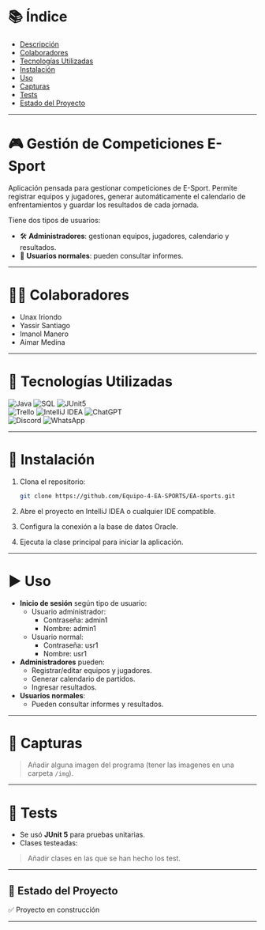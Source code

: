 # 📚 Índice

- [Descripción](#-gestión-de-competiciones-e-sport)
- [Colaboradores](#-colaboradores)
- [Tecnologías Utilizadas](#-tecnologías-utilizadas)
- [Instalación](#-instalación)
- [Uso](#-uso)
- [Capturas](#-capturas)
- [Tests](#-tests)
- [Estado del Proyecto](#-estado-del-proyecto)

---

# 🎮 Gestión de Competiciones E-Sport

Aplicación pensada para gestionar competiciones de E-Sport. Permite registrar equipos y jugadores, generar automáticamente el calendario de enfrentamientos y guardar los resultados de cada jornada.

Tiene dos tipos de usuarios:

- 🛠️ **Administradores**: gestionan equipos, jugadores, calendario y resultados.
- 👥 **Usuarios normales**: pueden consultar informes.

---

# 👨‍💻 Colaboradores

- Unax Iriondo  
- Yassir Santiago  
- Imanol Manero  
- Aimar Medina  

---

# 🧰 Tecnologías Utilizadas

![Java](https://img.shields.io/badge/Java-red?logo=coffeescript&logoColor=white)  ![SQL](https://img.shields.io/badge/Oracle_SQL-white?logo=liquibase&logoColor=black)  ![JUnit5](https://img.shields.io/badge/JUnit5-darkgreen?logo=jekyll&logoColor=white)  
![Trello](https://img.shields.io/badge/Trello-darkblue?logo=trello&logoColor=white)  ![IntelliJ IDEA](https://img.shields.io/badge/IntelliJ_IDEA-darkviolet?logo=intellijidea&logoColor=white)  ![ChatGPT](https://img.shields.io/badge/ChatGPT-white?logo=openai&logoColor=black)  
![Discord](https://img.shields.io/badge/Discord-blue?logo=discord&logoColor=white)  ![WhatsApp](https://img.shields.io/badge/WhatsApp-darkgreen?logo=whatsapp&logoColor=white)

---

# 🔧 Instalación

1. Clona el repositorio:
   ```bash
   git clone https://github.com/Equipo-4-EA-SPORTS/EA-sports.git
   ```

2. Abre el proyecto en IntelliJ IDEA o cualquier IDE compatible.

3. Configura la conexión a la base de datos Oracle.

4. Ejecuta la clase principal para iniciar la aplicación.

---

# ▶️ Uso

- **Inicio de sesión** según tipo de usuario:
  - Usuario administrador:
    - Contraseña: admin1
    - Nombre: admin1
  - Usuario normal:
    - Contraseña: usr1
    - Nombre: usr1
- **Administradores** pueden:
  - Registrar/editar equipos y jugadores.
  - Generar calendario de partidos.
  - Ingresar resultados.
- **Usuarios normales**:
  - Pueden consultar informes y resultados.

---

# 📸 Capturas

> Añadir alguna imagen del programa (tener las imagenes en una carpeta `/img`).


---

# 🧪 Tests

- Se usó **JUnit 5** para pruebas unitarias.
- Clases testeadas:
> Añadir clases en las que se han hecho los test.

---

## 🚀 Estado del Proyecto

✅ Proyecto en construcción

---








